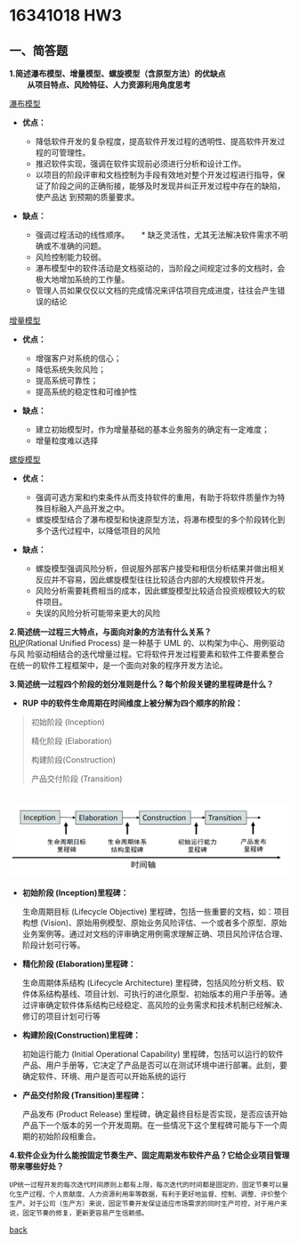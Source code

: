 ﻿---
layout: default
---
# 16341018 HW3

## 一、简答题
**1.简述瀑布模型、增量模型、螺旋模型（含原型方法）的优缺点**
　      
　　 **从项目特点、风险特征、人力资源利用角度思考**
   
[瀑布模型]( https://en.wikipedia.org/wiki/Waterfall_model)
* **优点：** 
   * 降低软件开发的复杂程度，提高软件开发过程的透明性、提高软件开发过程的可管理性。
   * 推迟软件实现，强调在软件实现前必须进行分析和设计工作。
   * 以项目的阶段评审和文档控制为手段有效地对整个开发过程进行指导，保证了阶段之间的正确衔接，能够及时发现并纠正开发过程中存在的缺陷，使产品达            到预期的质量要求。 

* **缺点：**
   * 强调过程活动的线性顺序。
　 * 缺乏灵活性，尤其无法解决软件需求不明确或不准确的问题。
   * 风险控制能力较弱。
   * 瀑布模型中的软件活动是文档驱动的，当阶段之间规定过多的文档时，会极大地增加系统的工作量。
   * 管理人员如果仅仅以文档的完成情况来评估项目完成进度，往往会产生错误的结论



[增量模型]( https://en.wikipedia.org/wiki/Iterative_and_incremental_development) 
* **优点：**
   * 增强客户对系统的信心；
   * 降低系统失败风险；
   * 提高系统可靠性；
   * 提高系统的稳定性和可维护性
      
* **缺点：**
   * 建立初始模型时，作为增量基础的基本业务服务的确定有一定难度；
   * 增量粒度难以选择

[螺旋模型]( https://en.wikipedia.org/wiki/Spiral_model) 
* **优点：**
   * 强调可选方案和约束条件从而支持软件的重用，有助于将软件质量作为特殊目标融入产品开发之中。
   * 螺旋模型结合了瀑布模型和快速原型方法，将瀑布模型的多个阶段转化到多个迭代过程中，以降低项目的风险
           
* **缺点：**
   * 螺旋模型强调风险分析，但说服外部客户接受和相信分析结果并做出相关反应并不容易，因此螺旋模型往往比较适合内部的大规模软件开发。
   * 风险分析需要耗费相当的成本，因此螺旋模型比较适合投资规模较大的软件项目。
   * 失误的风险分析可能带来更大的风险


**2.简述统一过程三大特点，与面向对象的方法有什么关系？**
　　  
      [RUP](https://en.wikipedia.org/wiki/Rational_Unified_Process)(Rational Unified Process) 是一种基于 UML 的、以构架为中心、用例驱动与风  险驱动相结合的迭代增量过程。它将软件开发过程要素和软件工件要素整合在统一的软件工程框架中，是一个面向对象的程序开发方法论。
　

**3.简述统一过程四个阶段的划分准则是什么？每个阶段关键的里程碑是什么？**
　   
* **RUP 中的软件生命周期在时间维度上被分解为四个顺序的阶段：**

>初始阶段 (Inception)
>
>精化阶段 (Elaboration)
>
>构建阶段(Construction) 
>
>产品交付阶段 (Transition)
　
  
　 ![四个顺序的阶段]( image/phase.png)
　
　　
* **初始阶段 (Inception)里程碑：**

    生命周期目标 (Lifecycle Objective) 里程碑，包括一些重要的文档，如：项目构想 (Vision)、原始用例模型、原始业务风险评估、一个或者多个原型、原始业务案例等。通过对文档的评审确定用例需求理解正确、项目风险评估合理、阶段计划可行等。

* **精化阶段 (Elaboration)里程碑：**

    生命周期体系结构 (Lifecycle Architecture) 里程碑，包括风险分析文档、软件体系结构基线、项目计划、可执行的进化原型、初始版本的用户手册等。通过评审确定软件体系结构已经稳定、高风险的业务需求和技术机制已经解决、修订的项目计划可行等

* **构建阶段(Construction)里程碑：**

    初始运行能力 (Initial Operational Capability) 里程碑，包括可以运行的软件产品、用户手册等，它决定了产品是否可以在测试环境中进行部署。此刻，要确定软件、环境、用户是否可以开始系统的运行

* **产品交付阶段 (Transition)里程碑：**

    产品发布 (Product Release) 里程碑，确定最终目标是否实现，是否应该开始产品下一个版本的另一个开发周期。在一些情况下这个里程碑可能与下一个周期的初始阶段相重合。

**4.软件企业为什么能按固定节奏生产、固定周期发布软件产品？它给企业项目管理带来哪些好处？**
    
    UP统一过程开发的每次迭代时间原则上都有上限，每次迭代的时间都是固定的，固定节奏可以量化生产过程、个人贡献度、人力资源利用率等数据，有利于更好地监督、控制、调整、评价整个生产。对于公司（生产方）来说，固定节奏开发保证适应市场需求的同时生产可控，对于用户来说，固定节奏的修复，更新更容易产生信赖感。
     
[back](./)


